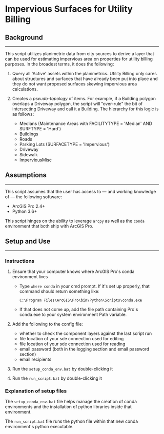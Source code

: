 # Impervious Surfaces for Utility Billing

## Background
---

This script utilizes planimetric data from city sources to derive a layer that can be used for estimating impervious area on properties for utility billing purposes. In the broadest terms, it does the following:

1. Query all 'Active' assets within the planimetrics. Utility Billing only cares about structures and surfaces that have already been put into place and they do not want proposed surfaces skewing impervious area calculations.

2. Creates a *pseudo-topology* of items. For example, if a Building polygon overlaps a Driveway polygon, the script will "over-rule" the bit of intersecting Driveway and call it a Building. The hierarchy for this logic is as follows:

    - Medians (Maintenance Areas with FACILITYTYPE = 'Median' AND SURFTYPE = 'Hard')
    - Buildings
    - Roads
    - Parking Lots (SURFACETYPE = 'Impervious')
    - Driveway
    - Sidewalk
    - ImperviousMisc

## Assumptions
---

This script assumes that the user has access to &mdash; and working knowledge of &mdash; the following software:

- ArcGIS Pro 2.4+
- Python 3.6+

This script hinges on the ability to leverage `arcpy` as well as the `conda` environment that both ship with ArcGIS Pro.

## Setup and Use
---

### Instructions

1. Ensure that your computer knows where ArcGIS Pro's conda environment lives

    - Type `where conda` in your cmd prompt. If it's set up properly, that command should return something like:
    
        `C:\Program Files\ArcGIS\Pro\bin\Python\Scripts\conda.exe`

    - If that does not come up, add the file path containing Pro's conda.exe to your system environment Path variable.

1. Add the following to the config file:

    - whether to check the component layers against the last script run
    - file location of your sde connection used for editing
    - file location of your sde connection used for reading
    - email password (both in the logging section and email password section)
    - email recipients

2. Run the `setup_conda_env.bat` by double-clicking it
3. Run the `run_script.bat` by double-clicking it

### Explanation of setup files

The `setup_conda_env.bat` file helps manage the creation of conda environments and the installation of python libraries inside that environment.

The `run_script.bat` file runs the python file within that new conda environment's python executable.